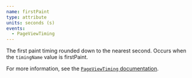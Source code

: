 ```yaml
---
name: firstPaint
type: attribute
units: seconds (s)
events:
  - PageViewTiming
---
```


The first paint timing rounded down to the nearest second. Occurs when the `timingName` value is firstPaint.

For more information, see the [`PageViewTiming` documentation](https://docs.newrelic.com/docs/browser/new-relic-browser/page-load-timing-resources/pageviewtiming-async-or-dynamic-page-details/#interactivity-metrics).